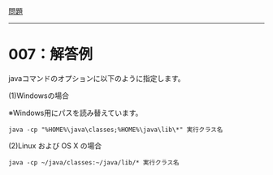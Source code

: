 [問題](../README.md)

***
# 007：解答例

javaコマンドのオプションに以下のように指定します。

(1)Windowsの場合

※Windows用にパスを読み替えています。

```
java -cp "%HOME%\java\classes;%HOME%\java\lib\*" 実行クラス名
```

(2)Linux および OS X の場合

```
java -cp ~/java/classes:~/java/lib/* 実行クラス名
```
